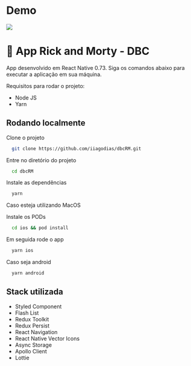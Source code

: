 
# Demo

![](./ex.gif)

# 📲 App Rick and Morty - DBC



App desenvolvido em React Native 0.73. Siga os comandos abaixo para executar a aplicação em sua máquina.

Requisitos para rodar o projeto: 

- Node JS
- Yarn




## Rodando localmente

Clone o projeto

```bash
  git clone https://github.com/iiagodias/dbcRM.git
```

Entre no diretório do projeto

```bash
  cd dbcRM
```

Instale as dependências

```bash
  yarn
```

Caso esteja utilizando MacOS

Instale os PODs
```bash
  cd ios && pod install
```

Em seguida rode o app

```bash
  yarn ios
```

Caso seja android

```bash
  yarn android
```


## Stack utilizada

- Styled Component
- Flash List
- Redux Toolkit
- Redux Persist
- React Navigation
- React Native Vector Icons
- Async Storage
- Apollo Client
- Lottie

